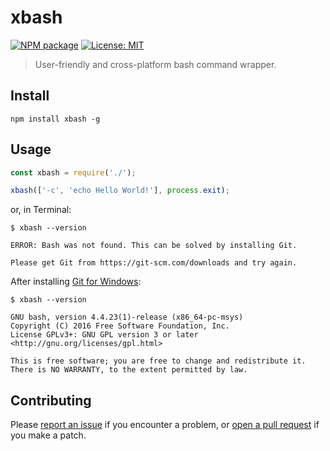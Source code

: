 # xbash

[![NPM package](https://img.shields.io/npm/v/xbash.svg?style=flat-square)](https://www.npmjs.com/package/xbash)
[![License: MIT](https://img.shields.io/github/license/mortend/xbash.svg?style=flat-square)](LICENSE)

> User-friendly and cross-platform bash command wrapper.

## Install

```
npm install xbash -g
```

## Usage

```js
const xbash = require('./');

xbash(['-c', 'echo Hello World!'], process.exit);
```

or, in Terminal:

```
$ xbash --version

ERROR: Bash was not found. This can be solved by installing Git.

Please get Git from https://git-scm.com/downloads and try again.
```

After installing [Git for Windows](https://git-scm.com/downloads):

```
$ xbash --version

GNU bash, version 4.4.23(1)-release (x86_64-pc-msys)
Copyright (C) 2016 Free Software Foundation, Inc.
License GPLv3+: GNU GPL version 3 or later <http://gnu.org/licenses/gpl.html>

This is free software; you are free to change and redistribute it.
There is NO WARRANTY, to the extent permitted by law.
```

## Contributing

Please [report an issue](https://github.com/mortend/xbash/issues) if you encounter a problem, or [open a pull request](https://github.com/mortend/xbash/pulls) if you make a patch.
